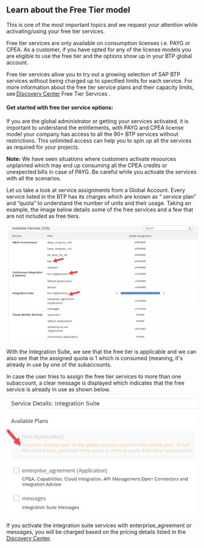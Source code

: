 ## Learn about the Free Tier model

This is one of the most important topics and we request your attention while activating/using your free tier services.

Free tier services are only available on consumption licenses i.e. PAYG or CPEA. As a customer, if you have opted for any of the license models you are eligible to use the free tier and the options show up in your BTP global account.

Free tier services allow you to try out a growing selection of SAP BTP services without being charged up to specified limits for each service. 
For more information about the free tier service plans and their capacity limits, see [Discovery Center](https://discovery-center.cloud.sap/viewServices?category=freetierservices&regions=all&provider=all) Free Tier Services .


#### Get started with free tier service options:

If you are the global administrator or getting your services activated, it is important to understand the entitlements, with PAYG and CPEA license model your company has access to all the 90+ BTP services without restrictions. 
This unlimited access can help you to spin up all the services as required for your projects.

**Note:** We have seen situations where customers activate resources unplanned which may end up consuming all the CPEA credits or unexpected bills in case of PAYG. 
Be careful while you activate the services with all the scenarios.

Let us take a look at service assignments from a Global Account. 
Every service listed in the BTP has its charges which are known as “ service plan” and “quota” to understand the number of units and their usage. 
Taking an example, the image below details some of the free services and a few that are not included as free tiers.

![](images/3_free_tier_service_plans.png) 
 
 
With the Integration Suite, we see that the free tier is applicable and we can also see that the assigned quota is 1 which is consumed (meaning, it's already in use by one of the subaccounts. 

In case the user tries to assign the free tier services to more than one subaccount, a clear message is displayed which indicates that the free service is already in use as shown below.


![](images/4_available_plans_free_tier.png)


If you activate the integration suite services with enterprise_agreement or messages, you will be charged based on the pricing details listed in the [Discovery Center](https://discovery-center.cloud.sap/serviceCatalog/integration-suite?region=all&tab=service_plan).
